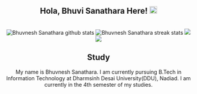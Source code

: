 <h2 align="center">Hola, Bhuvi Sanathara Here! <img src="https://raw.githubusercontent.com/MartinHeinz/MartinHeinz/master/wave.gif" width="20px"></h2>
<p align="center">
  <br>
  <!-- Add your stats and streaks here -->
  
  <img alt="Bhuvnesh Sanathara github stats" src="https://github-readme-stats.vercel.app/api?username=bhuvisanathra&show_icons=true&count_private=true&theme=dark" />
  <img alt="Bhuvnesh Sanathara streak stats" src="https://github-readme-streak-stats.herokuapp.com/?user=bhuvisanathra&theme=dark" />
  <img src="https://github-readme-stats.vercel.app/api/top-langs/?username=bhuvisanathra&layout=compact&theme=dark" />
  <img src="https://github-profile-trophy.vercel.app/?username=bhuvisanathra&theme=dark" />
  
</p>

<h2 align="center">Study</h2>

<p align="center">
  My name is Bhuvnesh Sanathara. I am currently pursuing B.Tech in Information Technology at Dharmsinh Desai University(DDU), Nadiad. I am currently in the 4th semester of my studies.
</p>

